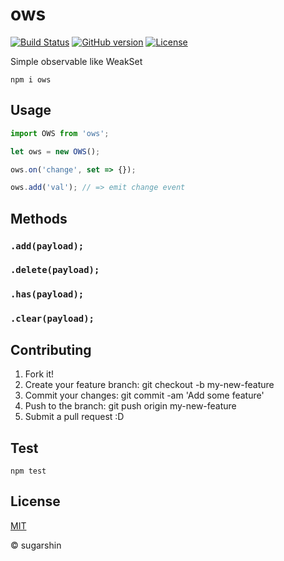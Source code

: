 # ows

[![Build Status][travis-image]][travis-url]
[![GitHub version][github-ver-image]][github-ver-url]
[![License][license-image]][license-url]

Simple observable like WeakSet

```
npm i ows
```

## Usage

```js
import OWS from 'ows';

let ows = new OWS();

ows.on('change', set => {});

ows.add('val'); // => emit change event
```

## Methods

### `.add(payload);`

### `.delete(payload);`

### `.has(payload);`

### `.clear(payload);`

## Contributing

1. Fork it!
2. Create your feature branch: git checkout -b my-new-feature
3. Commit your changes: git commit -am 'Add some feature'
4. Push to the branch: git push origin my-new-feature
5. Submit a pull request :D

## Test

```
npm test
```

## License

[MIT][license-url]

© sugarshin

[npm-image]: http://img.shields.io/npm/v/ows.svg
[npm-url]: https://www.npmjs.org/package/ows
[travis-image]: http://img.shields.io/travis/sugarshin/ows/master.svg?branch=master
[travis-url]: https://travis-ci.org/sugarshin/ows
[gratipay-image]: http://img.shields.io/gratipay/sugarshin.svg
[gratipay-url]: https://gratipay.com/sugarshin/
[coveralls-image]: https://coveralls.io/repos/sugarshin/ows/badge.svg
[coveralls-url]: https://coveralls.io/r/sugarshin/ows
[github-ver-image]: https://badge.fury.io/gh/sugarshin%2Fows.svg
[github-ver-url]: http://badge.fury.io/gh/sugarshin%2Fows
[license-image]: http://img.shields.io/:license-mit-blue.svg
[license-url]: http://sugarshin.mit-license.org/
[downloads-image]: http://img.shields.io/npm/dm/ows.svg
[dependencies-image]: http://img.shields.io/david/sugarshin/ows.svg
